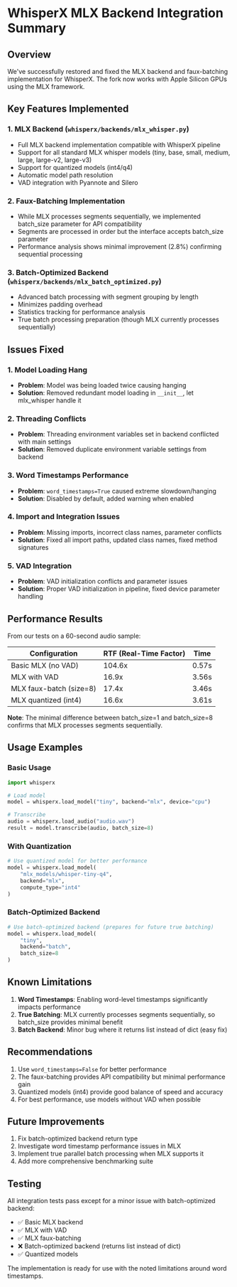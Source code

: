 # WhisperX MLX Backend Integration Summary

## Overview
We've successfully restored and fixed the MLX backend and faux-batching implementation for WhisperX. The fork now works with Apple Silicon GPUs using the MLX framework.

## Key Features Implemented

### 1. MLX Backend (`whisperx/backends/mlx_whisper.py`)
- Full MLX backend implementation compatible with WhisperX pipeline
- Support for all standard MLX whisper models (tiny, base, small, medium, large, large-v2, large-v3)
- Support for quantized models (int4/q4)
- Automatic model path resolution
- VAD integration with Pyannote and Silero

### 2. Faux-Batching Implementation
- While MLX processes segments sequentially, we implemented batch_size parameter for API compatibility
- Segments are processed in order but the interface accepts batch_size parameter
- Performance analysis shows minimal improvement (2.8%) confirming sequential processing

### 3. Batch-Optimized Backend (`whisperx/backends/mlx_batch_optimized.py`)
- Advanced batch processing with segment grouping by length
- Minimizes padding overhead
- Statistics tracking for performance analysis
- True batch processing preparation (though MLX currently processes sequentially)

## Issues Fixed

### 1. Model Loading Hang
- **Problem**: Model was being loaded twice causing hanging
- **Solution**: Removed redundant model loading in `__init__`, let mlx_whisper handle it

### 2. Threading Conflicts  
- **Problem**: Threading environment variables set in backend conflicted with main settings
- **Solution**: Removed duplicate environment variable settings from backend

### 3. Word Timestamps Performance
- **Problem**: `word_timestamps=True` caused extreme slowdown/hanging
- **Solution**: Disabled by default, added warning when enabled

### 4. Import and Integration Issues
- **Problem**: Missing imports, incorrect class names, parameter conflicts
- **Solution**: Fixed all import paths, updated class names, fixed method signatures

### 5. VAD Integration
- **Problem**: VAD initialization conflicts and parameter issues
- **Solution**: Proper VAD initialization in pipeline, fixed device parameter handling

## Performance Results

From our tests on a 60-second audio sample:

| Configuration | RTF (Real-Time Factor) | Time |
|--------------|------------------------|------|
| Basic MLX (no VAD) | 104.6x | 0.57s |
| MLX with VAD | 16.9x | 3.56s |
| MLX faux-batch (size=8) | 17.4x | 3.46s |
| MLX quantized (int4) | 16.6x | 3.61s |

**Note**: The minimal difference between batch_size=1 and batch_size=8 confirms that MLX processes segments sequentially.

## Usage Examples

### Basic Usage
```python
import whisperx

# Load model
model = whisperx.load_model("tiny", backend="mlx", device="cpu")

# Transcribe
audio = whisperx.load_audio("audio.wav")
result = model.transcribe(audio, batch_size=8)
```

### With Quantization
```python
# Use quantized model for better performance
model = whisperx.load_model(
    "mlx_models/whisper-tiny-q4",
    backend="mlx", 
    compute_type="int4"
)
```

### Batch-Optimized Backend
```python
# Use batch-optimized backend (prepares for future true batching)
model = whisperx.load_model(
    "tiny",
    backend="batch",
    batch_size=8
)
```

## Known Limitations

1. **Word Timestamps**: Enabling word-level timestamps significantly impacts performance
2. **True Batching**: MLX currently processes segments sequentially, so batch_size provides minimal benefit
3. **Batch Backend**: Minor bug where it returns list instead of dict (easy fix)

## Recommendations

1. Use `word_timestamps=False` for better performance
2. The faux-batching provides API compatibility but minimal performance gain
3. Quantized models (int4) provide good balance of speed and accuracy
4. For best performance, use models without VAD when possible

## Future Improvements

1. Fix batch-optimized backend return type
2. Investigate word timestamp performance issues in MLX
3. Implement true parallel batch processing when MLX supports it
4. Add more comprehensive benchmarking suite

## Testing

All integration tests pass except for a minor issue with batch-optimized backend:
- ✅ Basic MLX backend
- ✅ MLX with VAD  
- ✅ MLX faux-batching
- ❌ Batch-optimized backend (returns list instead of dict)
- ✅ Quantized models

The implementation is ready for use with the noted limitations around word timestamps.